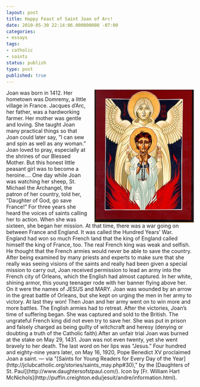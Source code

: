 ```yaml
---
layout: post
title: Happy Feast of Saint Joan of Arc!
date: 2010-05-30 22:14:06.000000000 -07:00
categories:
- essays
tags:
- catholic
- saints
status: publish
type: post
published: true
---
```

<img src="/assets/Joan_of_Arc.jpg" alt="Saint Joan of Arc" style="float: right; padding-left: 1em;" />
Joan was born in 1412. Her hometown was Domremy, a little village in France. Jacques d’Arc, her father, was a hardworking farmer. Her mother was gentle and loving. She taught Joan many practical things so that Joan could later say, ”I can sew and spin as well as any woman.” Joan loved to pray, especially at the shrines of our Blessed Mother. But this honest little peasant girl was to become a heroine.... One day while Joan was watching her sheep, St. Michael the Archangel, the patron of her country, told her, ”Daughter of God, go save France!” For three years she heard the voices of saints calling her to action. When she was sixteen, she began her mission. At that time, there was a war going on between France and England. It was called the Hundred Years’ War. England had won so much French land that the king of England called himself the king of France, too. The real French king was weak and selfish. He thought that the French armies would never be able to save the country. After being examined by many priests and experts to make sure that she really was seeing visions of the saints and really had been given a special mission to carry out, Joan received permission to lead an army into the French city of Orleans, which the English had almost captured. In her white, shining armor, this young teenager rode with her banner flying above her. On it were the names of JESUS and MARY. Joan was wounded by an arrow in the great battle of Orleans, but she kept on urging the men in her army to victory. At last they won! Then Joan and her army went on to win more and more battles. The English armies had to retreat. After the victories, Joan’s time of suffering began. She was captured and sold to the British. The ungrateful French king did not even try to save her. She was put in prison and falsely charged as being guilty of witchcraft and heresy (denying or doubting a truth of the Catholic faith).After an unfair trial Joan was burned at the stake on May 29, 1431. Joan was not even twenty, yet she went bravely to her death. The last word on her lips was “Jesus.” Four hundred and eighty-nine years later, on May 16, 1920, Pope Benedict XV proclaimed Joan a saint.
&mdash; via "[Saints for Young Readers for Every Day of the Year](http://jclubcatholic.org/stories/saints_may.php#30)," by the [Daughters of St. Paul](http://www.daughtersofstpaul.com/). Icon by [Fr. William Hart McNichols](http://puffin.creighton.edu/jesuit/andre/information.html).
